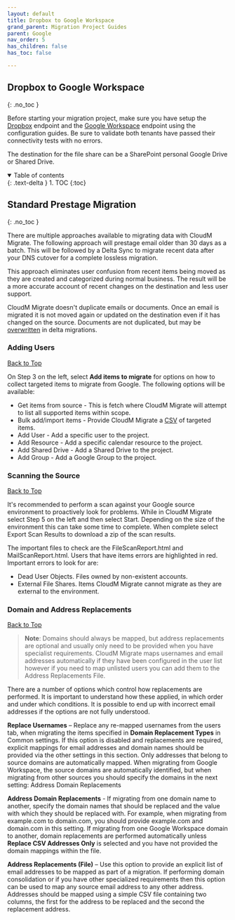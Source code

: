 ```yaml
---
layout: default
title: Dropbox to Google Workspace
grand_parent: Migration Project Guides
parent: Google
nav_order: 5
has_children: false
has_toc: false

---
```


## Dropbox to Google Workspace
{: .no_toc }

Before starting your migration project, make sure you have setup the <a href="https://docs.cloudm.io/Endpoint-Configuration-Guides/Dropbox.html">Dropbox</a> endpoint and the <a href="https://cloudm-migrate.github.io/documentation/Endpoint-Configuration-Guides/Google.html">Google Workspace</a> endpoint using the configuration guides. Be sure to validate both tenants have passed their connectivity tests with no errors. 

The destination for the file share can be a SharePoint personal Google Drive or Shared Drive. 

<a name="top"></a>
<details open markdown="block">
  <summary>
    Table of contents
  </summary>
  {: .text-delta }
1. TOC
{:toc}
</details>

## Standard Prestage Migration
{: .no_toc }

There are multiple approaches available to migrating data with CloudM Migrate. The following approach will prestage email older than 30 days as a batch. This will be followed by a Delta Sync to migrate recent data after your DNS cutover for a complete lossless migration. 

This approach eliminates user confusion from recent items being moved as they are created and categorized during normal business. The result will be a more accurate account of recent changes on the destination and less user support. 

CloudM Migrate doesn't duplicate emails or documents. Once an email is migrated it is not moved again or updated on the destination even if it has changed on the source. Documents are not duplicated, but may be <a href="https://cloudm-migrate.github.io/documentation/Engineering-Reference/ProjectAdvancedOptions.html#overwritedoc">overwritten</a> in delta migrations.

### Adding Users
[Back to Top](#top)

On Step 3 on the left, select **Add items to migrate** for options on how to collect targeted items to migrate from Google. The following options will be available:

- Get items from source - This is fetch where CloudM Migrate will attempt to list all supported items within scope. 
- Bulk add/import items - Provide CloudM Migrate a <a href="https://github.com/CloudM-Migrate/documentation/blob/main/assets/bulkimport.csv">CSV</a> of targeted items. 
- Add User - Add a specific user to the project. 
- Add Resource - Add a specific calendar resource to the project.
- Add Shared Drive - Add a Shared Drive to the project.
- Add Group - Add a Google Group to the project.

### Scanning the Source 
[Back to Top](#top)

It's recommended to perform a scan against your Google source environment to proactively look for problems. While in CloudM Migrate select Step 5 on the left and then select Start. Depending on the size of the environment this can take some time to complete. When complete select Export Scan Results to download a zip of the scan results. 

The important files to check are the FileScanReport.html and MailScanReport.html. Users that have items errors are highlighted in red. Important errors to look for are:

- Dead User Objects. Files owned by non-existent accounts. 
- External File Shares. Items CloudM Migrate cannot migrate as they are external to the environment. 

### Domain and Address Replacements 
[Back to Top](#top)

> **Note**: Domains should always be mapped, but address replacements are optional and usually only need to be provided when you have specialist requirements. CloudM Migrate maps usernames and email addresses automatically if they have been configured in the user list however if you need to map unlisted users you can add them to the Address Replacements File.

There are a number of options which control how replacements are performed. It is important to understand how these applied, in which order and under which conditions. It is possible to end up with incorrect email addresses if the options are not fully understood.

**Replace Usernames** – Replace any re-mapped usernames from the users tab, when migrating the items specified in **Domain Replacement Types** in Common settings. If this option is disabled and replacements are required, explicit mappings for email addresses and domain names should be provided via the other settings in this section. Only addresses that belong to source domains are automatically mapped. When migrating from Google Workspace, the source domains are automatically identified, but when migrating from other sources you should specify the domains in the next setting: Address Domain Replacements

**Address Domain Replacements** - If migrating from one domain name to another, specify the domain names that should be replaced and the value with which they should be replaced with. For example, when migrating from example.com to domain.com, you should provide example.com and domain.com in this setting. If migrating from one Google Workspace domain to another, domain replacements are performed automatically unless **Replace CSV Addresses Only** is selected and you have not provided the domain mappings within the file.

**Address Replacements (File)** – Use this option to provide an explicit list of email addresses to be mapped as part of a migration. If performing domain consolidation or if you have other specialized requirements then this option can be used to map any source email address to any other address. Addresses should be mapped using a simple CSV file containing two columns, the first for the address to be replaced and the second the replacement address.

